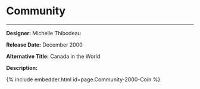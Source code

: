 # Community

*     *     *     *  


**Designer:** Michelle Thibodeau

**Release Date:** December 2000

**Alternative Title:** Canada in the World

**Description:** 


<div id="viewerContainer">
		<script  type="text/javascript">
			createRtiViewer("viewerContainer", "webrti", 900, 600); 
		</script>
	</div>
	
{% include embedder.html id=page.Community-2000-Coin %}
